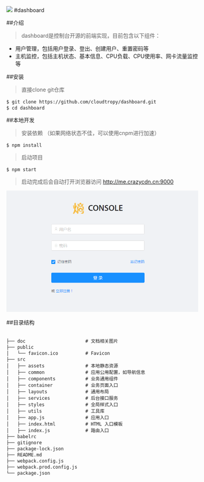![](./doc/favicon.ico)
#dashboard

##介绍

> dashboard是控制台开源的前端实现，目前包含以下组件：   

 
* 用户管理，包括用户登录、登出、创建用户、重置密码等
* 主机监控，包括主机状态、基本信息、CPU负载、CPU使用率、网卡流量监控等

##安装

> 直接clone git仓库    

    $ git clone https://github.com/cloudtropy/dashboard.git
    $ cd dashboard

##本地开发

> 安装依赖 （如果网络状态不佳，可以使用cnpm进行加速）

    $ npm install

> 启动项目

    $ npm start

> 启动完成后会自动打开浏览器访问 http://me.crazycdn.cn:9000

![](./doc/login.PNG)

##目录结构

```

├── doc                      # 文档相关图片
├── public
│   └── favicon.ico          # Favicon
├── src
│   ├── assets               # 本地静态资源
│   ├── common               # 应用公用配置，如导航信息
│   ├── components           # 业务通用组件
│   ├── container            # 业务页面入口
│   ├── layouts              # 通用布局
│   ├── services             # 后台接口服务
│   ├── styles               # 全局样式入口
│   ├── utils                # 工具库
│   ├── app.js               # 应用入口
│   ├── index.html           # HTML 入口模板
│   ├── index.js             # 路由入口
├── babelrc                 
├── gitignore               
├── package-lock.json                 
├── README.md
├── webpack.config.js                 
├── webpack.prod.config.js                 
└── package.json

```



